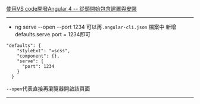 [使用VS code開發Angular 4 -- 從頭開始包含建置與安裝](https://blog.johnwu.cc/article/angular-4-%E6%95%99%E5%AD%B8-%E5%BE%9E%E9%A0%AD%E9%96%8B%E5%A7%8B.html)

---

* ng serve --open --port 1234
可以再`.angular-cli.json` 檔案中
新增defaults.serve.port = 1234即可
```
"defaults": {
    "styleExt": "=scss",
    "component": {},
    "serve": {
      "port": 1234  
    }
  }
```

`--open`代表直接再瀏覽器開啟該頁面

---
